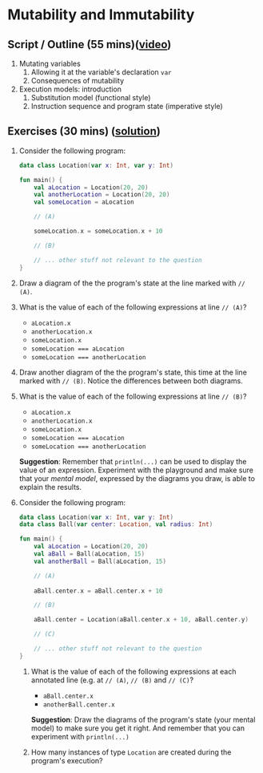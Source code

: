# Mutability and Immutability

## Script / Outline (55 mins)([video](https://www.youtube.com/watch?v=U0AcqCyq3TU&list=PL8XxoCaL3dBiJ_djQKKbbI4uN081F7Sgw))
1. Mutating variables
   1. Allowing it at the variable's declaration `var`
   2. Consequences of mutability
2. Execution models: introduction
   1. Substitution model (functional style)
   2. Instruction sequence and program state (imperative style)

## Exercises (30 mins) ([solution](solutions/04-mutability-and-immutability.md))

 1. Consider the following program:
    ```kotlin
    data class Location(var x: Int, var y: Int)

    fun main() {
        val aLocation = Location(20, 20)
        val anotherLocation = Location(20, 20)
        val someLocation = aLocation

        // (A)

        someLocation.x = someLocation.x + 10

        // (B)

        // ... other stuff not relevant to the question
    }
    ```
   1. Draw a diagram of the the program's state at the line marked with `// (A)`.
   2. What is the value of each of the following expressions at line `// (A)`? 
      * `aLocation.x`
      * `anotherLocation.x`
      * `someLocation.x`
      * `someLocation === aLocation`
      * `someLocation === anotherLocation`
   3. Draw another diagram of the the program's state, this time at the line marked with `// (B)`. Notice the differences between both diagrams.
   4. What is the value of each of the following expressions at line `// (B)`?  
      * `aLocation.x`
      * `anotherLocation.x`
      * `someLocation.x`
      * `someLocation === aLocation`
      * `someLocation === anotherLocation`
      
      **Suggestion**: Remember that `println(...)` can be used to display the value of an expression. Experiment with the playground and make sure that your *mental model*, expressed by the diagrams you draw, is able to explain the results.
  
2. Consider the following program:    
    ```kotlin
    data class Location(var x: Int, var y: Int)
    data class Ball(var center: Location, val radius: Int)

    fun main() {
        val aLocation = Location(20, 20)
        val aBall = Ball(aLocation, 15)
        val anotherBall = Ball(aLocation, 15)

        // (A)
        
        aBall.center.x = aBall.center.x + 10

        // (B)

        aBall.center = Location(aBall.center.x + 10, aBall.center.y)

        // (C)

        // ... other stuff not relevant to the question   
    }
    ```    
    1. What is the value of each of the following expressions at each annotated line (e.g. at `// (A)`, `// (B)` and `// (C)`?
         * `aBall.center.x`
         * `anotherBall.center.x`
      
        **Suggestion**: Draw the diagrams of the program's state (your mental model) to make sure you get it right. And remember that you can experiment with `println(...)`   

    2. How many instances of type `Location` are created during the program's execution?
